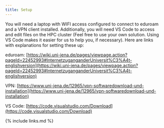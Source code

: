 ```yaml
---
title: Setup
---
```


You will need a laptop with WIFI access configured to connect to eduroam and a VPN client installed. Additionally, you will need VS Code to access and edit files on the HPC cluster (Feel free to use your own solution. Using VS Code makes it easier for us to help you, if necessary). Here are links with explanations for setting these up:

eduroam: [https://wiki.uni-jena.de/pages/viewpage.action?pageId=22452993#InternetzuganganderUniversit%C3%A4t-englishversion](https://wiki.uni-jena.de/pages/viewpage.action?pageId=22452993#InternetzuganganderUniversit%C3%A4t-englishversion)

VPN: [https://www.uni-jena.de/12965/vpn-softwaredownload-und-installation](https://www.uni-jena.de/12965/vpn-softwaredownload-und-installation)

VS Code: [https://code.visualstudio.com/Download](https://code.visualstudio.com/Download)


{% include links.md %}
